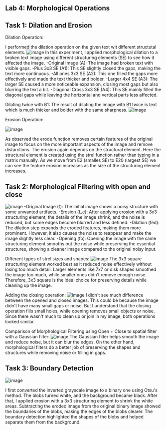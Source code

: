 ## Lab 4: Morphological Operations

## Task 1: Dilation and Erosion
Dilation Operation:

I performed the dilation operation on the given text wit different structutal elements.
![image](https://github.com/user-attachments/assets/fd25afe3-25eb-4241-8b0f-752313f99381)
In this experiment, I applied morphological dilation to a broken text image using different structuring elements (SE) to see how it affected the image.
-Original Image (A): The image had broken text with visible gaps.
-Plus 3x3 SE (A1): This SE slightly closed the gaps, making the text more continuous.
-All ones 3x3 SE (A2): This one filled the gaps more effectively and made the text thicker and bolder.
-Larger 4x4 SE (A3): The larger SE caused a more noticeable expansion, closing most gaps but also blurring the text a bit.
-Diagonal Cross 3x3 SE (A4): This SE mainly filled the diagonal gaps while leaving the horizontal and vertical parts less affected.

Dilating twice with B1:
The result of dilating the image with B1 twice is text which is much thicker and bolder with the same sharpness.
![image](https://github.com/user-attachments/assets/50f21f89-a726-44e2-8ea5-ccb0ec8d63e9)

Erosion Operation:

![image](https://github.com/user-attachments/assets/9db3ee0c-ac9d-407b-af14-d92c375ef7f0)

As observed the erode function removes certain features of the original image to focus on the more important aspects of the image and remove distarctions. The erosion again depends on the structural element. Here the structural element is created using the strel function rather than typing in a matrix manually. 
As we move from E2 (smalles SE) to E20 (largest SE) we can see the feature erosion increases as the size of the structuring element increases.

## Task 2: Morphological Filtering with open and close
![image](https://github.com/user-attachments/assets/82ad4ae0-4715-4f90-ae8b-09dab0d3fd04)
-Original Image (f): The initial image shows a noisy structure with some unwanted artifacts.
-Erosion (f_e): After applying erosion with a 3x3 structuring element, the details of the image shrink, and the noise is reduced, but some edges become blurred and less defined.
-Dilation (fed): The dilation step expands the eroded features, making them more prominent. However, it also causes the noise to reappear and make the image slightly less clear.
-Opening (fo): Opening the image with the same structuring element smooths out the noise while preserving the essential structures, showing a cleaner image compared to the original noisy input.

Different types of strel sizes and shapes:
![image](https://github.com/user-attachments/assets/65fe5e7e-3915-43ab-91e5-ac590d5d4d8e)
The 3x3 square structuring element worked best as it reduced noise effectively without losing too much detail. Larger elements like 7x7 or disk shapes smoothed the image too much, while smaller ones didn’t remove enough noise. Therefore, 3x3 square is the ideal choice for preserving details while cleaning up the image.

Adding the closing operation:
![image](https://github.com/user-attachments/assets/ced955ac-93b0-4034-924e-de1162eca81f)
I didn't see much difference between the opened and closed images. This could be because the image didn't have many small gaps or noise. But I understand that the closing operation fills small holes, while opening removes small objects or noise. Since there wasn't much to clean up or join in my image, both operations looked similar. 

Comparison of Morphological Filtering using Open + Close to spatial filter with a Gaussian filter:
![image](https://github.com/user-attachments/assets/5989195b-fb4e-4f03-9c55-0256a448f4ba)
The Gaussian filter helps smooth the image and reduce noise, but it can blur the edges. On the other hand, morphological filters do a better job of preserving the shapes and structures while removing noise or filling in gaps.

## Task 3: Boundary Detection

![image](https://github.com/user-attachments/assets/77e813f3-660d-4a36-9da3-63549c438e66)

I first converted the inverted grayscale image to a binary one using Otsu's method. The blobs turned white, and the background became black. After that, I applied erosion with a 3x3 structuring element to shrink the white areas. Subtracting the eroded image from the original binary image showed the boundaries of the blobs, making the edges of the blobs clearer. The boundary detection highlighted the shapes of the blobs and helped separate them from the background.

